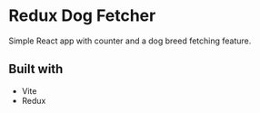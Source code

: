 # Redux Dog Fetcher

Simple React app with counter and a dog breed fetching feature.

## Built with

- Vite
- Redux
